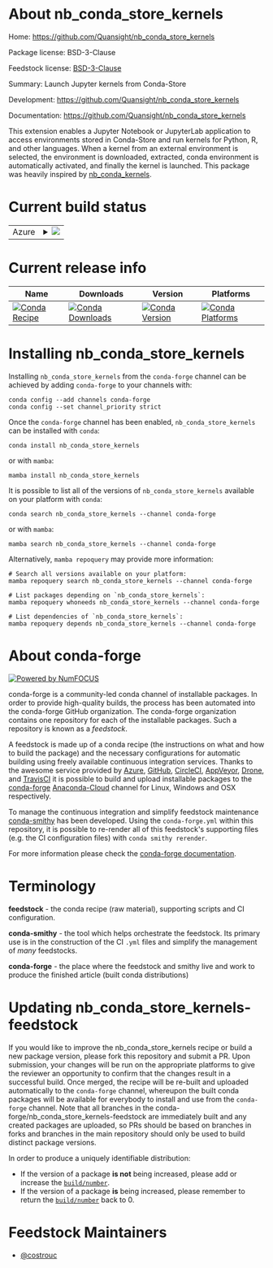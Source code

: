 About nb_conda_store_kernels
============================

Home: https://github.com/Quansight/nb_conda_store_kernels

Package license: BSD-3-Clause

Feedstock license: [BSD-3-Clause](https://github.com/conda-forge/nb_conda_store_kernels-feedstock/blob/main/LICENSE.txt)

Summary: Launch Jupyter kernels from Conda-Store

Development: https://github.com/Quansight/nb_conda_store_kernels

Documentation: https://github.com/Quansight/nb_conda_store_kernels

This extension enables a Jupyter Notebook or JupyterLab
application to access environments stored in Conda-Store and run
kernels for Python, R, and other languages. When a kernel from an
external environment is selected, the environment is downloaded,
extracted, conda environment is automatically activated, and
finally the kernel is launched. This package was heavily inspired
by [nb_conda_kernels](https://github.com/Anaconda-Platform/nb_conda_kernels).


Current build status
====================


<table>
    
  <tr>
    <td>Azure</td>
    <td>
      <details>
        <summary>
          <a href="https://dev.azure.com/conda-forge/feedstock-builds/_build/latest?definitionId=16558&branchName=main">
            <img src="https://dev.azure.com/conda-forge/feedstock-builds/_apis/build/status/nb_conda_store_kernels-feedstock?branchName=main">
          </a>
        </summary>
        <table>
          <thead><tr><th>Variant</th><th>Status</th></tr></thead>
          <tbody><tr>
              <td>linux_64_python3.7.____cpython</td>
              <td>
                <a href="https://dev.azure.com/conda-forge/feedstock-builds/_build/latest?definitionId=16558&branchName=main">
                  <img src="https://dev.azure.com/conda-forge/feedstock-builds/_apis/build/status/nb_conda_store_kernels-feedstock?branchName=main&jobName=linux&configuration=linux_64_python3.7.____cpython" alt="variant">
                </a>
              </td>
            </tr><tr>
              <td>linux_64_python3.8.____cpython</td>
              <td>
                <a href="https://dev.azure.com/conda-forge/feedstock-builds/_build/latest?definitionId=16558&branchName=main">
                  <img src="https://dev.azure.com/conda-forge/feedstock-builds/_apis/build/status/nb_conda_store_kernels-feedstock?branchName=main&jobName=linux&configuration=linux_64_python3.8.____cpython" alt="variant">
                </a>
              </td>
            </tr><tr>
              <td>linux_64_python3.9.____cpython</td>
              <td>
                <a href="https://dev.azure.com/conda-forge/feedstock-builds/_build/latest?definitionId=16558&branchName=main">
                  <img src="https://dev.azure.com/conda-forge/feedstock-builds/_apis/build/status/nb_conda_store_kernels-feedstock?branchName=main&jobName=linux&configuration=linux_64_python3.9.____cpython" alt="variant">
                </a>
              </td>
            </tr>
          </tbody>
        </table>
      </details>
    </td>
  </tr>
</table>

Current release info
====================

| Name | Downloads | Version | Platforms |
| --- | --- | --- | --- |
| [![Conda Recipe](https://img.shields.io/badge/recipe-nb_conda_store_kernels-green.svg)](https://anaconda.org/conda-forge/nb_conda_store_kernels) | [![Conda Downloads](https://img.shields.io/conda/dn/conda-forge/nb_conda_store_kernels.svg)](https://anaconda.org/conda-forge/nb_conda_store_kernels) | [![Conda Version](https://img.shields.io/conda/vn/conda-forge/nb_conda_store_kernels.svg)](https://anaconda.org/conda-forge/nb_conda_store_kernels) | [![Conda Platforms](https://img.shields.io/conda/pn/conda-forge/nb_conda_store_kernels.svg)](https://anaconda.org/conda-forge/nb_conda_store_kernels) |

Installing nb_conda_store_kernels
=================================

Installing `nb_conda_store_kernels` from the `conda-forge` channel can be achieved by adding `conda-forge` to your channels with:

```
conda config --add channels conda-forge
conda config --set channel_priority strict
```

Once the `conda-forge` channel has been enabled, `nb_conda_store_kernels` can be installed with `conda`:

```
conda install nb_conda_store_kernels
```

or with `mamba`:

```
mamba install nb_conda_store_kernels
```

It is possible to list all of the versions of `nb_conda_store_kernels` available on your platform with `conda`:

```
conda search nb_conda_store_kernels --channel conda-forge
```

or with `mamba`:

```
mamba search nb_conda_store_kernels --channel conda-forge
```

Alternatively, `mamba repoquery` may provide more information:

```
# Search all versions available on your platform:
mamba repoquery search nb_conda_store_kernels --channel conda-forge

# List packages depending on `nb_conda_store_kernels`:
mamba repoquery whoneeds nb_conda_store_kernels --channel conda-forge

# List dependencies of `nb_conda_store_kernels`:
mamba repoquery depends nb_conda_store_kernels --channel conda-forge
```


About conda-forge
=================

[![Powered by
NumFOCUS](https://img.shields.io/badge/powered%20by-NumFOCUS-orange.svg?style=flat&colorA=E1523D&colorB=007D8A)](https://numfocus.org)

conda-forge is a community-led conda channel of installable packages.
In order to provide high-quality builds, the process has been automated into the
conda-forge GitHub organization. The conda-forge organization contains one repository
for each of the installable packages. Such a repository is known as a *feedstock*.

A feedstock is made up of a conda recipe (the instructions on what and how to build
the package) and the necessary configurations for automatic building using freely
available continuous integration services. Thanks to the awesome service provided by
[Azure](https://azure.microsoft.com/en-us/services/devops/), [GitHub](https://github.com/),
[CircleCI](https://circleci.com/), [AppVeyor](https://www.appveyor.com/),
[Drone](https://cloud.drone.io/welcome), and [TravisCI](https://travis-ci.com/)
it is possible to build and upload installable packages to the
[conda-forge](https://anaconda.org/conda-forge) [Anaconda-Cloud](https://anaconda.org/)
channel for Linux, Windows and OSX respectively.

To manage the continuous integration and simplify feedstock maintenance
[conda-smithy](https://github.com/conda-forge/conda-smithy) has been developed.
Using the ``conda-forge.yml`` within this repository, it is possible to re-render all of
this feedstock's supporting files (e.g. the CI configuration files) with ``conda smithy rerender``.

For more information please check the [conda-forge documentation](https://conda-forge.org/docs/).

Terminology
===========

**feedstock** - the conda recipe (raw material), supporting scripts and CI configuration.

**conda-smithy** - the tool which helps orchestrate the feedstock.
                   Its primary use is in the construction of the CI ``.yml`` files
                   and simplify the management of *many* feedstocks.

**conda-forge** - the place where the feedstock and smithy live and work to
                  produce the finished article (built conda distributions)


Updating nb_conda_store_kernels-feedstock
=========================================

If you would like to improve the nb_conda_store_kernels recipe or build a new
package version, please fork this repository and submit a PR. Upon submission,
your changes will be run on the appropriate platforms to give the reviewer an
opportunity to confirm that the changes result in a successful build. Once
merged, the recipe will be re-built and uploaded automatically to the
`conda-forge` channel, whereupon the built conda packages will be available for
everybody to install and use from the `conda-forge` channel.
Note that all branches in the conda-forge/nb_conda_store_kernels-feedstock are
immediately built and any created packages are uploaded, so PRs should be based
on branches in forks and branches in the main repository should only be used to
build distinct package versions.

In order to produce a uniquely identifiable distribution:
 * If the version of a package **is not** being increased, please add or increase
   the [``build/number``](https://docs.conda.io/projects/conda-build/en/latest/resources/define-metadata.html#build-number-and-string).
 * If the version of a package **is** being increased, please remember to return
   the [``build/number``](https://docs.conda.io/projects/conda-build/en/latest/resources/define-metadata.html#build-number-and-string)
   back to 0.

Feedstock Maintainers
=====================

* [@costrouc](https://github.com/costrouc/)

